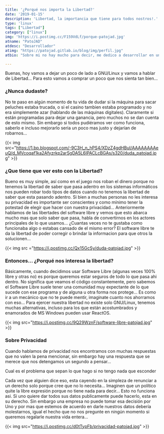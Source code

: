 ```yaml
---
title: '¿Porqué nos importa la Libertad?'
date: '2019-01-15'
description: 'Libertad, la importancia que tiene para todos nostros!.'
type: 'linux'
tags: ["Libertad"]
category: ["linux"]
img: 'https://i.postimg.cc/F159VdLf/porque-patojad.jpg'
atname: "PatoJAD"
atdesc: "Desarrollador"
atimg: "https://patojad.gitlab.io/blog/img/perfil.jpg"
atbio: "Sobre mi no hay mucho para decir, me dedico a desarrollar en una empresa de telecomunicaciones, utilizo linux desde el 2012 y hace años que es mi sistema operativo main. Soy una persona que busca crecer profesionalmente sin dejar de divertirse y hacer lo que me gusta. Siempre digo que cuando un proyecto sale es importante agradecer, por lo cual les recomiendo a todos leer la seccion Agreadecimientos en la cual me tome un tiempito para poder agradecer a todos y cada uno de los que hicieron posible todo esto."

---
```

Buenas, hoy vamos a dejar un poco de lado a GNU/Linux y vamos a hablar de Libertad... Para esto vamos a comprar un poco que nos sienta tan bien...

### ¿Nunca dudaste?

No te paso en algún momento de tu vida de dudar si la máquina para sacar peluches estaba trucada, o si el casino tambien estaba programado y no era simplemente azar (hablando de las máquinas digitales). Claramente si están programadas para dejar una ganancia, pero muchos no se dan cuenta de esto mismo. Sin embargo si todos pudiéramos ver como funciona, saberlo e incluso mejorarlo seria un poco mas justo y dejarían de robarnos...

{{< img src="https://1.bp.blogspot.com/-9C3H_n_hPS4/XDzZ4gdHBuI/AAAAAAAAeuQ/d_MVcoqaf1ka2Afyzrkp2arSgDA5L6IPACLcBGAs/s320/duda_patojad.jpg" >}}

### ¿Que tiene que ver esto con la Libertad?

Bueno es muy simple, así como en el juego nos roban el dinero porque no tenemos la libertad de saber que pasa adentro en los sistemas informáticos nos pueden robar todo tipos de datos cuando no tenemos la libertad de saber que esta pasando adentro. Si bien a muchas personas no les interesa su privacidad es importante ser conscientes y como mínimo tener la potestad de elegir que hacer con nuestra privacidad... Anteriormente hablamos de las libertades del software libre y vemos que esto abarca mucho mas que solo saber que pasa, habla de convertirnos en los actores principales de lo que usamos... ¿Cuantas veces no te gustaba como funcionaba algo o estabas cansado de el mismo error? El software libre te da la libertad de poder corregir o brindar la informacion para que otros la solucionen...

{{< img src ="https://i.postimg.cc/Qx15GcSy/duda-patojad.jpg" >}}

### Entonces... ¿Porqué nos interesa la libertad?

Básicamente, cuando decidimos usar Software Libre (algunas veces 100% libre y otras no) es porque queremos estar seguros de todo lo que pasa ahi dentro. No significa que veamos el código constantemente, pero sabemos el Software Libre suele tener una comunidad muy expectante de lo que sucede con ese programa y de alguna u otra forma nos protege... Es como ir a un mecánico que no te puede mentir, imaginate cuanto nos ahorramos con eso...
Para ejercer nuestra libertad no existe solo GNU/Linux, tenemos muchas alternativas, incluso para los que están acostumbrados y enamorados de MS Windows pueden usar ReactOS.

{{< img src="https://i.postimg.cc/9Q29WznF/software-libre-patojad.jpg" >}}

### Sobre Privacidad

Cuando hablamos de privacidad nos encontramos con muchas respuestas que no valen la pena mencionar, sin embargo hay una respuesta que se merece que nos detengamos un segundo a pensar...

Cual es el problema que sepan lo que hago si no tengo nada que esconder

Cada vez que alguien dice eso, esta cayendo en la simpleza de renunciar a un derecho solo porque cree que no lo necesita... Imaginen que un político quite la libre expresión porque no tiene nada para decir... Esto no funciona asi. Si uno quiere dar todos sus datos publicamente puede hacerlo, esta en su derecho. Sin embargo una empresa no puede tomar esa decisión por Uno y por mas que estemos de acuerdo en darle nuestros datos debería molestarnos, igual el hecho que no nos pregunte en ningún momento si queremos regalarle nuestra vida entera...

{{< img src="https://i.postimg.cc/d0tTypFb/privacidad-patojad.jpg" >}}
